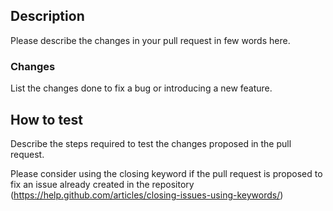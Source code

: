 <!-- SPDX-FileCopyrightText: © Fossology contributors

     SPDX-License-Identifier: GPL-2.0-only
-->

<!-- Search if the bug do not already exists in the issues (https://github.com/fossology/atarashi/issues). -->
<!-- Please refer to CONTRIBUTING.md (https://github.com/fossology/fossology/blob/master/CONTRIBUTING.md)
before creating the pull request to make sure you follow all the standards. -->

## Description

Please describe the changes in your pull request in few words here.

### Changes

List the changes done to fix a bug or introducing a new feature.

## How to test

Describe the steps required to test the changes proposed in the pull request.

Please consider using the closing keyword if the pull request is proposed to
fix an issue already created in the repository
(https://help.github.com/articles/closing-issues-using-keywords/)